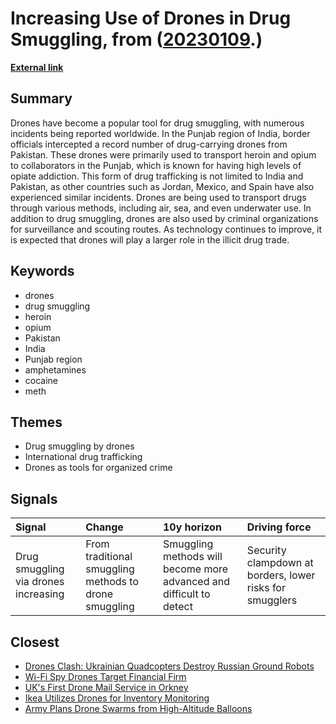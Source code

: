 # __Increasing Use of Drones in Drug Smuggling__, from ([20230109](https://kghosh.substack.com/p/20230109).)

__[External link](https://www.vice.com/en/article/qjvma7/drug-trafficking-smugglers-using-drones)__



## Summary

Drones have become a popular tool for drug smuggling, with numerous incidents being reported worldwide. In the Punjab region of India, border officials intercepted a record number of drug-carrying drones from Pakistan. These drones were primarily used to transport heroin and opium to collaborators in the Punjab, which is known for having high levels of opiate addiction. This form of drug trafficking is not limited to India and Pakistan, as other countries such as Jordan, Mexico, and Spain have also experienced similar incidents. Drones are being used to transport drugs through various methods, including air, sea, and even underwater use. In addition to drug smuggling, drones are also used by criminal organizations for surveillance and scouting routes. As technology continues to improve, it is expected that drones will play a larger role in the illicit drug trade.

## Keywords

* drones
* drug smuggling
* heroin
* opium
* Pakistan
* India
* Punjab region
* amphetamines
* cocaine
* meth

## Themes

* Drug smuggling by drones
* International drug trafficking
* Drones as tools for organized crime

## Signals

| Signal                               | Change                                                | 10y horizon                                                         | Driving force                                            |
|:-------------------------------------|:------------------------------------------------------|:--------------------------------------------------------------------|:---------------------------------------------------------|
| Drug smuggling via drones increasing | From traditional smuggling methods to drone smuggling | Smuggling methods will become more advanced and difficult to detect | Security clampdown at borders, lower risks for smugglers |

## Closest

* [Drones Clash: Ukrainian Quadcopters Destroy Russian Ground Robots](e1c2bc61b45e6587c4cc278532416665)
* [Wi-Fi Spy Drones Target Financial Firm](20ad49fa494b31286502efcbf6e22d9a)
* [UK's First Drone Mail Service in Orkney](de3ad3595732b521d35c785274d4773b)
* [Ikea Utilizes Drones for Inventory Monitoring](73c05925a7ca7e2fe6fd64b7074f4098)
* [Army Plans Drone Swarms from High-Altitude Balloons](4d4f8bb17a5a7e5a852786591e70ffc8)